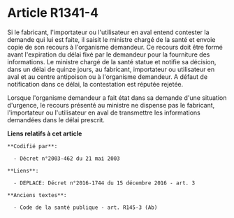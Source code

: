 # Article R1341-4

Si le fabricant, l'importateur ou l'utilisateur en aval entend contester la demande qui lui est faite, il saisit le ministre
chargé de la santé et envoie copie de son recours à l'organisme demandeur. Ce recours doit être formé avant l'expiration du
délai fixé par le demandeur pour la fourniture des informations. Le ministre chargé de la santé statue et notifie sa
décision, dans un délai de quinze jours, au fabricant, importateur ou utilisateur en aval et au centre antipoison ou à
l'organisme demandeur. A défaut de notification dans ce délai, la contestation est réputée rejetée.

Lorsque l'organisme demandeur a fait état dans sa demande d'une situation d'urgence, le recours présenté au ministre ne
dispense pas le fabricant, l'importateur ou l'utilisateur en aval de transmettre les informations demandées dans le délai
prescrit.

**Liens relatifs à cet article**

	**Codifié par**:

	  - Décret n°2003-462 du 21 mai 2003

	**Liens**:

	  - DEPLACE: Décret n°2016-1744 du 15 décembre 2016 - art. 3

	**Anciens textes**:

	  - Code de la santé publique - art. R145-3 (Ab)
